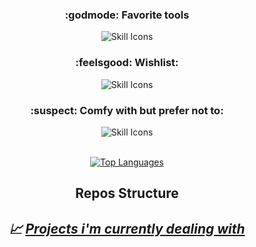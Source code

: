 <div align="center" text-align="center" justify="center">
  

  <h3>:godmode: Favorite tools </h3>
  <img src="https://skillicons.dev/icons?i=c,cpp,java,python,bash,neovim,linux&theme=dark" alt="Skill Icons"><br>
  
  <h3>:feelsgood: Wishlist:</h3>
  <img src="https://skillicons.dev/icons?i=rust,zig,ruby,go,cs,powershell&theme=dark" alt="Skill Icons"><br>
  
  <h3>:suspect: Comfy with but prefer not to:</h3>
  <img src="https://skillicons.dev/icons?i=html,css,javascript,mysql,windows&theme=dark" alt="Skill Icons"><br><br>

<a href="https://github.com/sumxtx" align="left"><img src="https://github-readme-stats.vercel.app/api/top-langs/?username=sumxtx&langs_count=10&title_color=c0caf5&text_color=a9b1d6&icon_color=f97316&bg_color=1f2335&border_color=414868&hide_border=false&locale=en&custom_title=most%Used%Langs" alt="Top Languages" /></a>


## Repos Structure ## 
## _:chart_with_upwards_trend: [Projects i'm currently dealing with](https://github.com/sumxtx/dotFiles/blob/main/repo_utils/repos_struct.md)_
</div>

